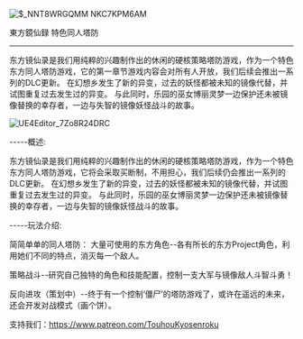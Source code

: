 ![$_NNT8WRGQMM NKC7KPM6AM](https://user-images.githubusercontent.com/32977346/151134398-a297e6df-66f2-4f56-a50b-a2e3b83c34db.png)


東方鏡仙録 特色同人塔防


----------------------------------------------------------------------------------------------------------------------------------------------


东方镜仙录是我们用纯粹的兴趣制作出的休闲的硬核策略塔防游戏，作为一个特色东方同人塔防游戏，它的第一章节游戏内容会对所有人开放，我们后续会推出一系列的DLC更新。
在幻想乡发生了新的异变，过去的妖怪都被未知的镜像代替，并试图重复过去发生过的异变。
与此同时，乐园的巫女博丽灵梦一边保护还未被镜像替换的幸存者，一边与失智的镜像妖怪战斗的故事。


![UE4Editor_7Zo8R24DRC](https://user-images.githubusercontent.com/32977346/152555307-0522393e-3f10-4b1a-99be-cafd6235b4d9.jpg)


-----概述:


东方镜仙录是我们用纯粹的兴趣制作出的休闲的硬核策略塔防游戏，作为一个特色东方同人塔防游戏，它将会采取买断制，不用担心，我们后续仍会推出一系列的DLC更新。
在幻想乡发生了新的异变，过去的妖怪都被未知的镜像代替，并试图重复过去发生过的异变。
与此同时，乐园的巫女博丽灵梦一边保护还未被镜像替换的幸存者，一边与失智的镜像妖怪战斗的故事。


-----玩法介绍:


简简单单的同人塔防：
大量可使用的东方角色--各有所长的东方Project角色，利用她们不同的特点，消灭每一个敌人。



策略战斗--研究自己独特的角色和技能配置，控制一支大军与镜像敌人斗智斗勇！


反向进攻（策划中）--终于有一个控制‘僵尸’的塔防游戏了，或许在遥远的未来，还会开发对战模式（画个饼）。



支持我们：https://www.patreon.com/TouhouKyosenroku

